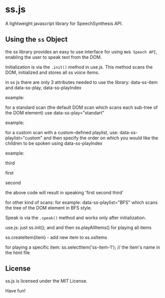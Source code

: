 # ss.js

A lightweight javascript library for SpeechSynthesis API.

## Using the `ss` Object

the ss library provides an easy to use interface for using `Web Speech API`, enabling the user to speak text from the DOM.

Initialization is via the `.init()` method in use.js. This method scans the DOM, initialized and stores all ss voice items.

in ss js there are only 3 attributes needed to use the library:
data-ss-item and data-ss-play, data-ss-playIndex

example:

<p data-ss-item="ss-item-1" data-ss-play="standart">

for a standard scan (the default DOM scan which scans each sub-tree of the DOM element) use data-ss-play="standart"

example:

<p data-ss-item="ss-item-20" data-ss-play="standart">

for a custom scan with a custom-defined playlist, use:
data-ss-playlist="custom" and then specify the order on which you would like the children to be spoken using data-ss-playIndex

example:

<div data-ss-item="ss-item-1" data-ss-playlist="custom">
    <p data-ss-playIndex="3"> third </p>
    <p data-ss-playIndex="1"> first </p>
    <p data-ss-playIndex="2"> second </p>
</div> 
the above code will result in speaking 'first second third'

for other kind of scans: for example: data-ss-playlist="BFS" which scans the tree of the DOM element in BFS style.

Speak is via the `.speak()` method and works only after initialization.

use.js:
just ss.init();
and and then ss.playAllItems() for playing all items

ss.createItem(item) - add new item to ss.ssItems

for playing a specific item:
ss.selectItem('ss-item-1'); // the item's name in the html file

## License

ss.js is licensed under the MIT License.

Have fun!
